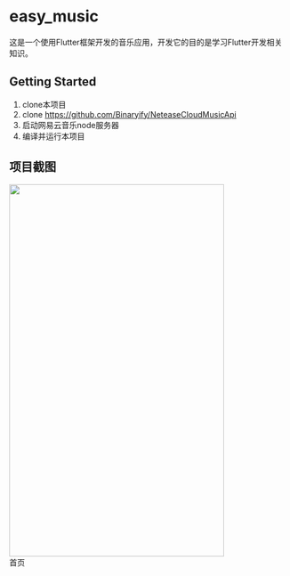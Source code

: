 # easy_music

这是一个使用Flutter框架开发的音乐应用，开发它的目的是学习Flutter开发相关知识。

## Getting Started

1. clone本项目
2. clone https://github.com/Binaryify/NeteaseCloudMusicApi
3. 启动网易云音乐node服务器
4. 编译并运行本项目

## 项目截图
  <image src='https://github.com/HarrisonPeng/blogPic/blob/master/Home.gif' align="center" width="386" height="669" />
  <div>首页</div>
